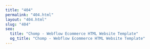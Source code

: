 ```yaml
---
title: "404"
permalink: "404.html"
layout: "404.html"
slug: "404"
seo:
  title: "Chomp - Webflow Ecommerce HTML Website Template"
  og_title: "Chomp - Webflow Ecommerce HTML Website Template"
---
```



